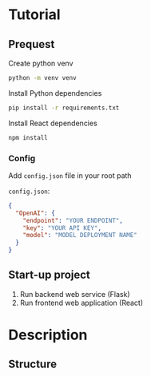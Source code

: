 # Tutorial

## Prequest

Create python venv

```bash
python -m venv venv
```

Install Python dependencies

```bash
pip install -r requirements.txt
```

Install React dependencies
```bash
npm install
```

###  Config
Add `config.json` file in your root path

`config.json`:
```json
{
  "OpenAI": {
    "endpoint": "YOUR ENDPOINT",
    "key": "YOUR API KEY",
    "model": "MODEL DEPLOYMENT NAME"
  }
}
```
## Start-up project

1. Run backend web service (Flask)
2. Run frontend web application (React)

# Description 

## Structure